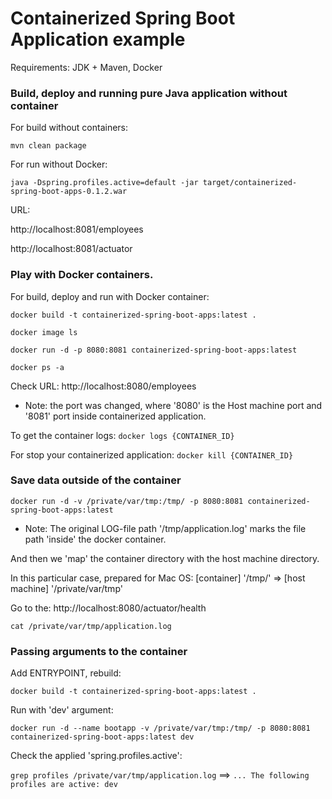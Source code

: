 # Containerized Spring Boot Application example

Requirements: JDK + Maven, Docker


### Build, deploy and running pure Java application without container

For build without containers:

```mvn clean package```

For run without Docker:

```java -Dspring.profiles.active=default -jar target/containerized-spring-boot-apps-0.1.2.war```

URL:

http://localhost:8081/employees

http://localhost:8081/actuator

### Play with Docker containers.

For build, deploy and run with Docker container:

```docker build -t containerized-spring-boot-apps:latest .```

```docker image ls```

```docker run -d -p 8080:8081 containerized-spring-boot-apps:latest```

```docker ps -a```

Check URL: http://localhost:8080/employees

 * Note: the port was changed, where '8080' is the Host machine port and '8081' port inside containerized application.

To get the container logs:
```docker logs {CONTAINER_ID}```

For stop your containerized application:
```docker kill {CONTAINER_ID}```

### Save data outside of the container

```docker run -d -v /private/var/tmp:/tmp/ -p 8080:8081 containerized-spring-boot-apps:latest```

 * Note: The original LOG-file path '/tmp/application.log' marks the file path 'inside' the docker container.

 And then we 'map' the container directory with the host machine directory.

 In this particular case, prepared for Mac OS:
 [container] '/tmp/' => [host machine] '/private/var/tmp'

 Go to the: http://localhost:8080/actuator/health

 ```cat /private/var/tmp/application.log```

 ### Passing arguments to the container

 Add ENTRYPOINT, rebuild:

 ```docker build -t containerized-spring-boot-apps:latest .```

 Run with 'dev' argument:

 ```docker run -d --name bootapp -v /private/var/tmp:/tmp/ -p 8080:8081 containerized-spring-boot-apps:latest dev```

 Check the applied 'spring.profiles.active':

 ```grep profiles /private/var/tmp/application.log``` ==> ```... The following profiles are active: dev```
